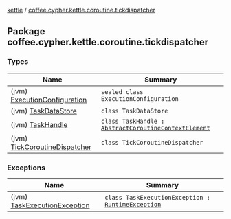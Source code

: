 [kettle](../index.md) / [coffee.cypher.kettle.coroutine.tickdispatcher](./index.md)

## Package coffee.cypher.kettle.coroutine.tickdispatcher

### Types

| Name | Summary |
|---|---|
| (jvm) [ExecutionConfiguration](-execution-configuration/index.md) | `sealed class ExecutionConfiguration` |
| (jvm) [TaskDataStore](-task-data-store/index.md) | `class TaskDataStore` |
| (jvm) [TaskHandle](-task-handle/index.md) | `class TaskHandle : `[`AbstractCoroutineContextElement`](https://kotlinlang.org/api/latest/jvm/stdlib/kotlin.coroutines/-abstract-coroutine-context-element/index.html) |
| (jvm) [TickCoroutineDispatcher](-tick-coroutine-dispatcher/index.md) | `class TickCoroutineDispatcher` |

### Exceptions

| Name | Summary |
|---|---|
| (jvm) [TaskExecutionException](-task-execution-exception.md) | `class TaskExecutionException : `[`RuntimeException`](https://kotlinlang.org/api/latest/jvm/stdlib/kotlin/-runtime-exception/index.html) |
